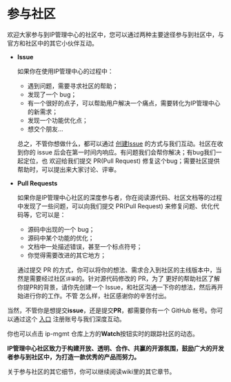 # 参与社区
欢迎大家参与到IP管理中心的社区中，您可以通过两种主要途径参与到社区中，与官方和社区中的其它小伙伴互动。
* **Issue**

    如果你在使用IP管理中心的过程中：
    - 遇到问题，需要寻求社区的帮助；
    - 发现了一个 bug；
    - 有一个很好的点子，可以帮助用户解决一个痛点，需要转化为IP管理中心的新需求；
    - 发现一个功能优化点；
    - 想交个朋友...
    
    总之，不管你想做什么，都可以通过 [创建Issue](https://github.com/canway/ip-mgmt/issues/new) 
    的方式与我们互动。社区在收到你的 issue 后会在第一时间内响应。有问题我们会帮你解决；有bug我们一起定位，也
    欢迎给我们提交 PR(Pull Request) 修复这个bug；需要社区提供帮助时，可以提出来大家讨论、评审。
    
* **Pull Requests**

    如果你是IP管理中心社区的深度参与者，你在阅读源代码、社区文档等的过程中发现了一些问题，可以向我们提交 PR(Pull Request) 
    来修复问题、优化代码等，它可以是：
    
    - 源码中出现的一个 bug；
    - 源码中某个功能的优化；
    - 文档中一处描述错误，甚至一个标点符号；
    - 你觉得需要改进的其它地方；
    
    通过提交 PR 的方式，你可以将你的想法、需求合入到社区的主线版本中，当然是需要经过社区`评审`的。针对源代码修改的 PR，为了
    更好的帮助社区了解你提PR的背景，请你先创建一个 Issue，和社区沟通一下你的想法，然后再开始进行你的工作。不管
    怎么样，社区感谢你的辛苦付出。
    
    
当然，不管你是想提交**issue**，还是提交**PR**，都需要你有一个 GitHub 帐号。你可以通过这个 [入口](https://github.com/join) 注册账号与我们深度互动。

你也可以点击 ip-mgmt 仓库上方的**Watch**按钮实时的跟踪社区的动态。
    
**IP管理中心社区致力于构建开放、透明、合作、共赢的开源氛围，鼓励广大的开发者参与到社区中，为打造一款优秀的产品而努力。**

关于参与社区的其它细节，你可以继续阅读wiki里的其它章节。

